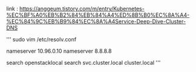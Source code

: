 link : https://anggeum.tistory.com/m/entry/Kubernetes-%EC%BF%A0%EB%B2%84%EB%84%A4%ED%8B%B0%EC%8A%A4-%EC%84%9C%EB%B9%84%EC%8A%A4Service-Deep-Dive-Cluster-DNS

'''
sudo vim /etc/resolv.conf

nameserver 10.96.0.10
nameserver 8.8.8.8

search openstacklocal
search svc.cluster.local cluster.local
'''
